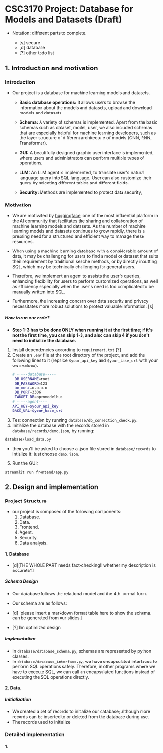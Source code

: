 # CSC3170 Project: Database for Models and Datasets (Draft)

- Notation: different parts to complete.
  
  - [s] secure
  - [d] database 
  - [?] other todo list

## 1. Introduction and motivation

### Introduction

- Our project is a database for machine learning models and datasets. 
  
  - **Basic database operations:** It allows users to browse the information about the models and datasets, upload and download models and datasets. 

  - **Schema:** A variety of schemas is implemented. Apart from the basic schemas such as dataset, model, user, we also included schemas that are especially helpful for machine learning developers, such as the layer structure of different architecture of models (CNN, RNN, Transformer).
  
  - **GUI:** A beautifully designed graphic user interface is implemented, where users and administrators can perform multiple types of operations. 
  
  - **LLM:** An LLM agent is implemented, to translate user's natural language query into SQL language. User can also customize their query by selecting different tables and different fields. 
  
  - **Security:** Methods are implemented to protect data security, 

### Motivation

- We are motivated by [huggingface](https://huggingface.co/), one of the most influential platform in the AI community that facilitates the sharing and collaboration of machine learning models and datasets. As the number of machine learning models and datasets continues to grow rapidly, there is a pressing need for a structured and efficient way to manage these resources.

- When using a machine learning database with a considerable amount of data, it may be challenging for users to find a model or dataset that suits their requirement by traditional seache methods, or by directly inputting SQL, which may be technically challenging for general users. 

- Therefore, we implement an agent to assists the user's queries, enhancing flexibility for users to perform customized operations, as well as efficiency especially when the user's need is too complicated to be manually written into SQL.

- Furthermore, the increasing concern over data security and privacy necessitates more robust solutions to protect valuable information. [s]

##### How to run our code?

- **Step 1-3 has to be done ONLY when running it at the first time; if it's not the first time, you can skip 1-3, and also can skip 4 if you don't need to initialize the database.**

1. Install dependencies according to `requirement.txt` [?]
2. Create an `.env` file at the root directory of the project, and add the following lines to it (repalce `$your_api_key` and `$your_base_url` with your own values):
   ```bash
   # -----database-----
    DB_USERNAME=root
    DB_PASSWORD=123
    DB_HOST=0.0.0.0
    DB_PORT=3306
    TARGET_DB=openmodelhub
   # -----agent----
   API_KEY=$your_api_key
   BASE_URL=$your_base_url
   ```
3. Test connection by running `database/db_connection_check.py`.
4. Initialize the database with the records stored in `database/records/demo.json`, by running:
  
  ```shell
  database/load_data.py
  ```
  
  - then you'll be asked to choose a .json file stored in `database/records` to intialize it; just choose `demo.json`.

5. Run the GUI:

  ```shell
  streamlit run frontend/app.py
  ```

## 2. Design and implementation

### Project Structure

- our project is composed of the following components:
  1. Database. 
  2. Data.
  3. Frontend.
  4. Agent.
  5. Security.
  6. Data analysis.

#### 1. Database

- [d][THE WHOLE PART needs fact-checking!! whether my description is accurate?] 

##### Schema Design

- Our database follows the relational model and the 4th normal form.
- Our schema are as follows:

- [d] [please insert a markdown format table here to show the schema. can be generated from our slides.]

- [?] llm optimized design

##### Implmentation

- In `database/database_schema.py`, schemas are represented by python classes. 
- In `database/database_interface.py`, we have encapsulated interfaces to perform SQL operations safely. Therefore, in other programs where we have to execute SQL, we can call an encapsulated functions instead of executing the SQL operations directly.

#### 2. Data.

##### Initialization

- We created a set of records to initialize our database; although more records can be inserted to or deleted from the database during use.
- The records used to initialize 


### Detailed implementation

#### 1. 
